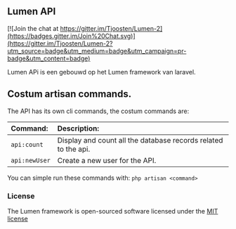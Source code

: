 ## Lumen API

[![Join the chat at https://gitter.im/Tjoosten/Lumen-2](https://badges.gitter.im/Join%20Chat.svg)](https://gitter.im/Tjoosten/Lumen-2?utm_source=badge&utm_medium=badge&utm_campaign=pr-badge&utm_content=badge)

Lumen APi is een gebouwd op het Lumen framework van laravel.

## Costum artisan commands.

The API has its own cli commands, the costum commands are:

| Command:      | Description:                                                             |
| :------------ | :----------------------------------------------------------------------- |
| `api:count`   | Display and count all the database records related to the api.           |
| `api:newUser` | Create a new user for the API.                                           |

You can simple run these commands with: `php artisan <command>`

### License

The Lumen framework is open-sourced software licensed under the [MIT license](http://opensource.org/licenses/MIT)
